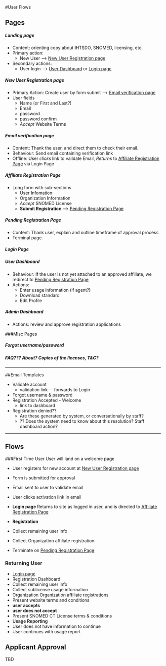 #User Flows

## Pages

##### Landing page
- Content: orienting copy about IHTSDO, SNOMED, licensing, etc.
- Primary action: 
    - New User --> [New User Registration page](#new-user-registration-page)
- Secondary actions:
    - User login --> [User Dashboard](#user-dashboard) or [Login page](#login-page)

##### New User Registration page
- Primary Action: Create user by form submit  --> [Email verification page](#email-verification-page)
- User fields
    - Name (or First and Last?)
    - Email
    - password
    - password confirm
    - *Accept* Website Terms 

##### Email verification page
- Content: Thank the user, and direct them to check their email.
- Behaviour: Send email containing verification link
- Offline: User *clicks* link to vaildate Email, *Returns* to [Affiliate Registration Page](#affiliate-registration-page) via Login Page

##### Affiliate Registration Page
- Long form with sub-sections
    - User Infomation
    - Organization Information
    - *Accept* SNOMED License
    - **Submit Registration** --> [Pending Registration Page](#pending-registration-page)

##### Pending Registration Page
- Content: Thank user, explain and outline timeframe of approval process.
- Terminal page.

##### Login Page
   
##### User Dashboard
- Behaviour: If the user is not yet attached to an approved affiliate, we redirect to [Pending Registration Page](#pending-registration-page)
- Actions:
    - Enter usage information (if agent?)
    - Download standard
    - Edit Profile

##### Admin Dashboard
- Actions: review and approve registration applications

###Misc Pages
##### Forgot username/password
##### FAQ???  About? Copies of the licenses, T&C?

-------

##Email Templates
* Validate account
    - validation link -- forwards to Login
* Forgot username & password
* Registration Accepted - Welcome
     - link to dashboard
* Registration denied??
    - Are these generated by system, or conversationally by staff?
    - ?? Does the system need to know about this resolution?  Staff dashboard action?

-------

## Flows
###First Time User
User will land on a welcome page
* User registers for new account at [New User Registration page](#new-user-registration-page)
* Form is submitted for approval
* Email sent to user to validate email 
* User clicks activation link in email 

*  **Login page**
Returns to site as logged in user, and is directed to [Affiliate Registration Page](#affiliate-registration-page)

* **Registration**
* Collect remaining user info 
* Collect Organization affiliate registration
* Terminate on [Pending Registration Page](#pending-registration-page)

### Returning User

* [Login page](#login-page)
* Registration Dashboard
* Collect remaining user info 
* Collect sublicense usage information
* Organization Organization affiliate registrations  
* Present website terms and conditions
* **user accepts**
* **user does not accept**
* Present SNOMED CT License terms & conditions
*  **Usage Reporting**
* User does not have information to continue
* User continues with usage report

## Applicant Approval
TBD




